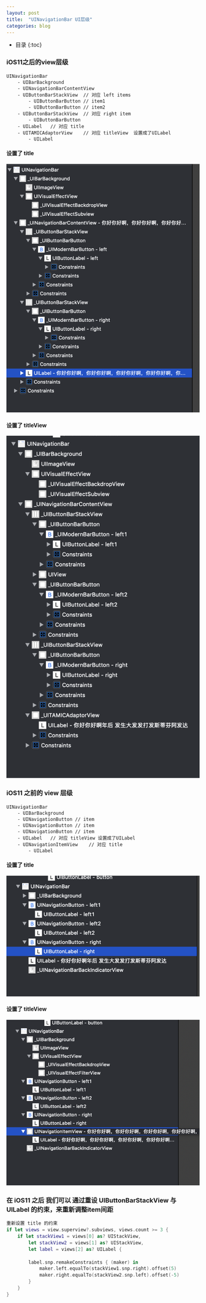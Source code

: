 ```yaml
---
layout: post
title:  "UINavigationBar UI层级"
categories: blog
---
```


* 目录
{:toc}

### iOS11之后的view层级
```
UINavigationBar
    - UIBarBackground
    - UINavigationBarContentView
    - UIButtonBarStackView  // 对应 left items
        - UIButtonBarButton // item1
        - UIButtonBarButton // item2
    - UIButtonBarStackView  // 对应 right item
        - UIButtonBarButton
    - UILabel   // 对应 title
    - UITAMICAdaptorView    // 对应 titleView  设置成了UILabel
        - UILabel

```

#### 设置了 title 

![](https://raw.githubusercontent.com/quding0308/quding0308.github.io/master/res/ios_12_title.png)

#### 设置了 titleView

![](https://raw.githubusercontent.com/quding0308/quding0308.github.io/master/res/ios_12_titleview.png)

### iOS11 之前的 view 层级
```
UINavigationBar
    - UIBarBackground
    - UINavigationButton // item
    - UINavigationButton // item
    - UINavigationButton // item
    - UILabel   // 对应 titleView 设置成了UILabel
    - UINavigationItemView    // 对应 title
        - UILabel

```


#### 设置了 title 

![](https://raw.githubusercontent.com/quding0308/quding0308.github.io/master/res/ios10_3_titleview.png)

#### 设置了 titleView

![](https://raw.githubusercontent.com/quding0308/quding0308.github.io/master/res/ios10_3_title.png)

### 在 iOS11 之后 我们可以 通过重设 UIButtonBarStackView 与 UILabel 的约束，来重新调整item间距

``` Swift
重新设置 title 的约束
if let views = view.superview?.subviews, views.count >= 3 {
    if let stackView1 = views[0] as? UIStackView,
        let stackView2 = views[1] as? UIStackView,
        let label = views[2] as? UILabel {
        
        label.snp.remakeConstraints { (maker) in
            maker.left.equalTo(stackView1.snp.right).offset(5)
            maker.right.equalTo(stackView2.snp.left).offset(-5)
        }
    }
}
```